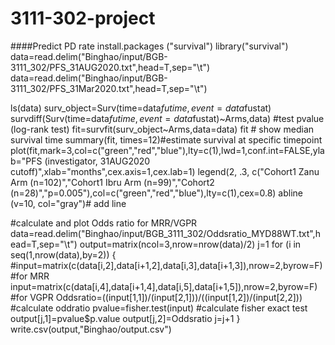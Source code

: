 # 3111-302-project


####Predict PD rate
install.packages ("survival")
library("survival")
data=read.delim("Binghao/input/BGB-3111_302/PFS_31AUG2020.txt",head=T,sep="\t")
data=read.delim("Binghao/input/BGB-3111_302/PFS_31Mar2020.txt",head=T,sep="\t")

ls(data)
surv_object=Surv(time=data$futime,event=data$fustat)
survdiff(Surv(time=data$futime,event=data$fustat)~Arms,data) #test pvalue (log-rank test)
fit=survfit(surv_object~Arms,data=data)
fit # show median survival time
summary(fit, times=12)#estimate survival at specific timepoint
plot(fit,mark=3,col=c("green","red","blue"),lty=c(1),lwd=1,conf.int=FALSE,ylab="PFS (investigator, 31AUG2020 cutoff)",xlab="months",cex.axis=1,cex.lab=1)
legend(2, .3, c("Cohort1 Zanu Arm (n=102)","Cohort1 Ibru Arm (n=99)","Cohort2 (n=28)","p=0.005"),col=c("green","red","blue"),lty=c(1),cex=0.8)
abline (v=10, col="gray")# add line


#calculate and plot Odds ratio for MRR/VGPR
data=read.delim("Binghao/input/BGB_3111_302/Oddsratio_MYD88WT.txt",head=T,sep="\t")
output=matrix(ncol=3,nrow=nrow(data)/2)
j=1
for (i in seq(1,nrow(data),by=2)) {
  #input=matrix(c(data[i,2],data[i+1,2],data[i,3],data[i+1,3]),nrow=2,byrow=F) #for MRR
  input=matrix(c(data[i,4],data[i+1,4],data[i,5],data[i+1,5]),nrow=2,byrow=F) #for VGPR
Oddsratio=((input[1,1])/(input[2,1]))/((input[1,2])/(input[2,2])) #calculate oddratio
pvalue=fisher.test(input) #calculate fisher exact test
output[j,1]=pvalue$p.value
output[j,2]=Oddsratio
j=j+1
}
write.csv(output,"Binghao/output.csv")







